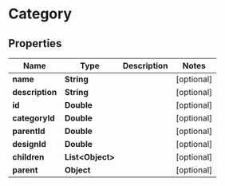 
# Category

## Properties
Name | Type | Description | Notes
------------ | ------------- | ------------- | -------------
**name** | **String** |  |  [optional]
**description** | **String** |  |  [optional]
**id** | **Double** |  |  [optional]
**categoryId** | **Double** |  |  [optional]
**parentId** | **Double** |  |  [optional]
**designId** | **Double** |  |  [optional]
**children** | **List&lt;Object&gt;** |  |  [optional]
**parent** | **Object** |  |  [optional]



